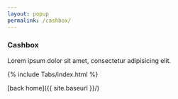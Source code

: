 ```yaml
---
layout: popup
permalink: /cashbox/
---
```


### Cashbox

Lorem ipsum dolor sit amet, consectetur adipisicing elit.

{% include Tabs/index.html %}

<script src='{{ site.baseurl }}/assets/js/tabs.js'></script>

[back home]({{ site.baseurl }}/)
